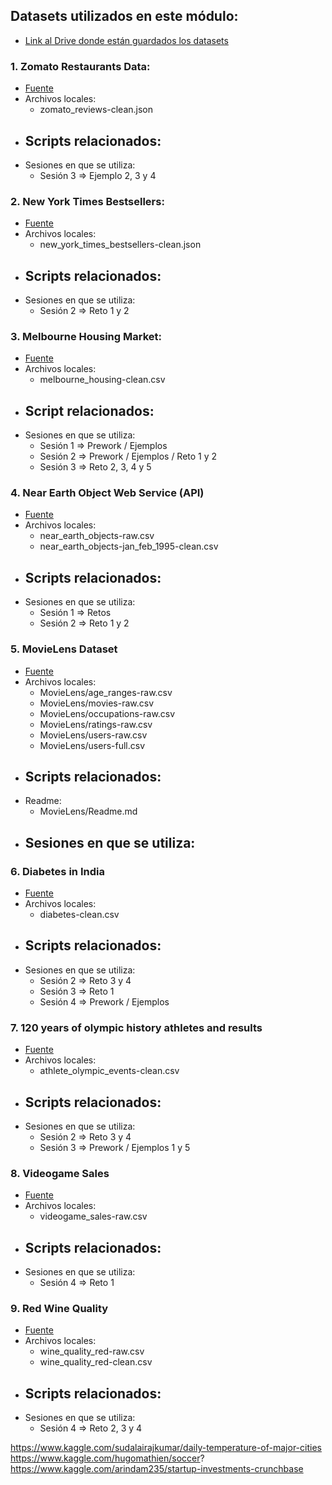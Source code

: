 ## Datasets utilizados en este módulo:

- [Link al Drive donde están guardados los datasets](https://drive.google.com/drive/u/1/folders/1oXUNacyjuHpGBkmESnKIDA5s03UnS8Vg)

### 1. Zomato Restaurants Data:

- [Fuente](https://www.kaggle.com/shrutimehta/zomato-restaurants-data)
- Archivos locales:
  - zomato_reviews-clean.json
- Scripts relacionados:
  - 
- Sesiones en que se utiliza:
  - Sesión 3 => Ejemplo 2, 3 y 4
  
### 2. New York Times Bestsellers:

- [Fuente](https://www.kaggle.com/cmenca/new-york-times-hardcover-fiction-best-sellers)
- Archivos locales:
  - new_york_times_bestsellers-clean.json
- Scripts relacionados:
  - 
- Sesiones en que se utiliza:
  - Sesión 2 => Reto 1 y 2
  
### 3. Melbourne Housing Market:

- [Fuente](https://www.kaggle.com/anthonypino/melbourne-housing-market)
- Archivos locales:
  - melbourne_housing-clean.csv
- Script relacionados:
  - 
- Sesiones en que se utiliza:
  - Sesión 1 => Prework / Ejemplos
  - Sesión 2 => Prework / Ejemplos / Reto 1 y 2
  - Sesión 3 => Reto 2, 3, 4 y 5
  
### 4. Near Earth Object Web Service (API)

- [Fuente](https://api.nasa.gov/)
- Archivos locales:
  - near_earth_objects-raw.csv
  - near_earth_objects-jan_feb_1995-clean.csv
- Scripts relacionados:
  - 
- Sesiones en que se utiliza:
  - Sesión 1 => Retos
  - Sesión 2 => Reto 1 y 2
  
### 5. MovieLens Dataset

- [Fuente](http://files.grouplens.org/datasets/movielens)
- Archivos locales:
  - MovieLens/age_ranges-raw.csv
  - MovieLens/movies-raw.csv
  - MovieLens/occupations-raw.csv
  - MovieLens/ratings-raw.csv
  - MovieLens/users-raw.csv
  - MovieLens/users-full.csv
- Scripts relacionados:
  - 
- Readme:
  - MovieLens/Readme.md
- Sesiones en que se utiliza:
  - 
  
### 6. Diabetes in India

- [Fuente](https://www.kaggle.com/uciml/pima-indians-diabetes-database)
- Archivos locales:
  - diabetes-clean.csv
- Scripts relacionados:
  - 
- Sesiones en que se utiliza:
  - Sesión 2 => Reto 3 y 4
  - Sesión 3 => Reto 1
  - Sesión 4 => Prework / Ejemplos
  
### 7. 120 years of olympic history athletes and results

- [Fuente](https://www.kaggle.com/heesoo37/120-years-of-olympic-history-athletes-and-results)
- Archivos locales:
  - athlete_olympic_events-clean.csv
- Scripts relacionados:
  - 
- Sesiones en que se utiliza:
  - Sesión 2 => Reto 3 y 4
  - Sesión 3 => Prework / Ejemplos 1 y 5
  
### 8. Videogame Sales

- [Fuente](https://www.kaggle.com/gregorut/videogamesales)
- Archivos locales:
  - videogame_sales-raw.csv
- Scripts relacionados:
  - 
- Sesiones en que se utiliza:
  - Sesión 4 => Reto 1
  
### 9. Red Wine Quality

- [Fuente](https://www.kaggle.com/uciml/red-wine-quality-cortez-et-al-2009)
- Archivos locales:
  - wine_quality_red-raw.csv
  - wine_quality_red-clean.csv
- Scripts relacionados:
  - 
- Sesiones en que se utiliza:
  - Sesión 4 => Reto 2, 3 y 4
  
https://www.kaggle.com/sudalairajkumar/daily-temperature-of-major-cities
https://www.kaggle.com/hugomathien/soccer?
https://www.kaggle.com/arindam235/startup-investments-crunchbase